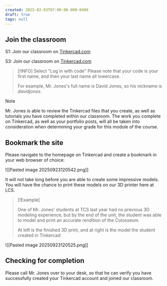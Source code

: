 ```yaml
---
created: 2025-02-03T07:00:00.000-0400
draft: true
tags: null
---
```


## Join the classroom

S1: Join our classroom on [Tinkercad.com](https://www.tinkercad.com/joinclass/RRRYR9T3R)

S3: Join our classroom on [Tinkercad.com](https://www.tinkercad.com/joinclass/JFJNMTT2R)
> [!INFO]
>Select "Log in with code"
> Please note that your code is your first name, and then your last name all lowercase.
> 
> For example, Mr. Jones's full name is David Jones, so his nickname is *davidjones*.

> [!NOTE]
>
> Mr. Jones is able to review the Tinkercad files that you create, as well as tutorials you have completed within our classroom. The work you complete on Tinkercad, as well as your portfolio posts, will all be taken into consideration when determining your grade for this module of the course.
> 

## Bookmark the site

Please navigate to the homepage on Tinkercad and create a bookmark in your web browser of choice:

![[Pasted image 20250923120542.png]]

 It will not take long before you are able to create some impressive models. You will have the chance to print these models on our 3D printer here at LCS.

> [!Example]
>
>One of Mr. Jones' students at TCS last year had no previous 3D modeling experience, but by the end of the unit, the student was able to model and print an accurate rendition of the Colosseum.
>
> At left is the finished 3D print, and at right is the model the student created in Tinkercad:
> 
![[Pasted image 20250923120525.png]]

## Checking for completion

Please call Mr. Jones over to your desk, so that he can verify you have successfully created your Tinkercad account and joined our classroom.